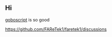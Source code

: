 ## Hi
[goboscript](https://github.com/aspizu/goboscript) is so good

https://github.com/FAReTek1/faretek1/discussions

